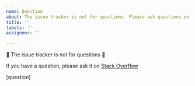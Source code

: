 ```yaml
---
name: Question
about: The issue tracker is not for questions. Please ask questions on https://stackoverflow.com/questions/tagged/botframework
title: ''
labels: ''
assignees: ''

---
```


🚨 The issue tracker is not for questions 🚨

If you have a question, please ask it on [Stack Overflow](https://stackoverflow.com/questions/tagged/botframework)

[question]
